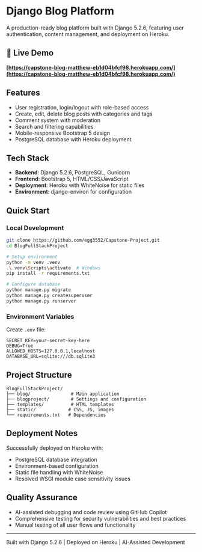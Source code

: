 # Django Blog Platform

A production-ready blog platform built with Django 5.2.6, featuring user authentication, content management, and deployment on Heroku.

## 🚀 Live Demo
**[https://capstone-blog-matthew-eb1d04bfcf98.herokuapp.com/](https://capstone-blog-matthew-eb1d04bfcf98.herokuapp.com/)**

## Features
- User registration, login/logout with role-based access
- Create, edit, delete blog posts with categories and tags
- Comment system with moderation
- Search and filtering capabilities
- Mobile-responsive Bootstrap 5 design
- PostgreSQL database with Heroku deployment

## Tech Stack
- **Backend**: Django 5.2.6, PostgreSQL, Gunicorn
- **Frontend**: Bootstrap 5, HTML/CSS/JavaScript
- **Deployment**: Heroku with WhiteNoise for static files
- **Environment**: django-environ for configuration

## Quick Start

### Local Development
```bash
git clone https://github.com/egg3552/Capstone-Project.git
cd BlogFullStackProject

# Setup environment
python -m venv .venv
.\.venv\Scripts\activate  # Windows
pip install -r requirements.txt

# Configure database
python manage.py migrate
python manage.py createsuperuser
python manage.py runserver
```

### Environment Variables
Create `.env` file:
```env
SECRET_KEY=your-secret-key-here
DEBUG=True
ALLOWED_HOSTS=127.0.0.1,localhost
DATABASE_URL=sqlite:///db.sqlite3
```

## Project Structure
```
BlogFullStackProject/
├── blog/               # Main application
├── blogproject/        # Settings and configuration
├── templates/          # HTML templates
├── static/            # CSS, JS, images
└── requirements.txt   # Dependencies
```

## Deployment Notes
Successfully deployed on Heroku with:
- PostgreSQL database integration
- Environment-based configuration
- Static file handling with WhiteNoise
- Resolved WSGI module case sensitivity issues

## Quality Assurance
- AI-assisted debugging and code review using GitHub Copilot
- Comprehensive testing for security vulnerabilities and best practices
- Manual testing of all user flows and functionality

---
Built with Django 5.2.6 | Deployed on Heroku | AI-Assisted Development